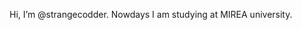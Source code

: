   Hi, I’m @strangecodder. Nowdays I am studying at MIREA university.


<!---
strangecodder/strangecodder is a ✨ special ✨ repository because its `README.md` (this file) appears on your GitHub profile.
You can click the Preview link to take a look at your changes.
--->
